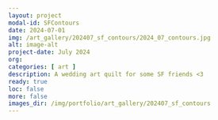 ```yaml
---
layout: project
modal-id: SFContours
date: 2024-07-01
img: /art_gallery/202407_sf_contours/2024_07_contours.jpg
alt: image-alt
project-date: July 2024
org: 
categories: [ art ]
description: A wedding art quilt for some SF friends <3
ready: true
loc: false
more: false
images_dir: /img/portfolio/art_gallery/202407_sf_contours
---
```


